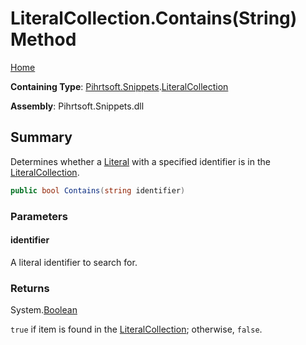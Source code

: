 <a name="_top"></a>

# LiteralCollection\.Contains\(String\) Method

[Home](../../../../README.md#_top)

**Containing Type**: [Pihrtsoft.Snippets](../../README.md#_top)\.[LiteralCollection](../README.md#_top)

**Assembly**: Pihrtsoft\.Snippets\.dll

## Summary

Determines whether a [Literal](../../Literal/README.md#_top) with a specified identifier is in the [LiteralCollection](../README.md#_top)\.

```csharp
public bool Contains(string identifier)
```

### Parameters

#### identifier

A literal identifier to search for\.

### Returns

System\.[Boolean](https://docs.microsoft.com/en-us/dotnet/api/system.boolean)

`true` if item is found in the [LiteralCollection](../README.md#_top); otherwise, `false`\.
